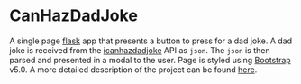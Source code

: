 # CanHazDadJoke
A single page [flask](https://flask.palletsprojects.com/en/1.1.x/) app that presents a button to press for a dad joke.  A dad joke is received from the [icanhazdadjoke](https://icanhazdadjoke.com/) API as `json`.  The `json` is then parsed and presented in a modal to the user.  Page is styled using [Bootstrap](https://getbootstrap.com/) v5.0.  A more detailed description of the project can be found [here](https://covrebo.com/retrieving-json-with-flask.html).